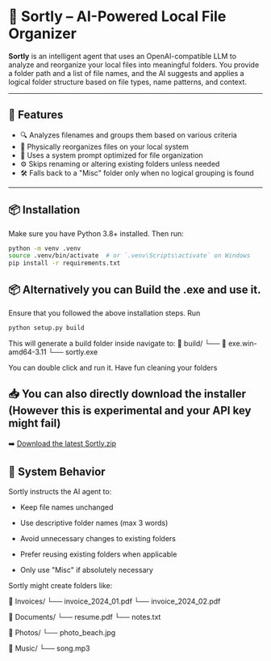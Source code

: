 # 📁 Sortly – AI-Powered Local File Organizer

**Sortly** is an intelligent agent that uses an OpenAI-compatible LLM to analyze and reorganize your local files into meaningful folders. You provide a folder path and a list of file names, and the AI suggests and applies a logical folder structure based on file types, name patterns, and context.

---

## 🚀 Features

- 🔍 Analyzes filenames and groups them based on various criteria
- 📂 Physically reorganizes files on your local system
- 🧠 Uses a system prompt optimized for file organization
- ⚙️ Skips renaming or altering existing folders unless needed
- 🛠️ Falls back to a "Misc" folder only when no logical grouping is found

---

## 📦 Installation

Make sure you have Python 3.8+ installed. Then run:

```bash
python -m venv .venv
source .venv/bin/activate  # or `.venv\Scripts\activate` on Windows
pip install -r requirements.txt
```

## 📦 Alternatively you can Build the .exe and use it.

Ensure that you followed the above installation steps. 
Run
```bash
python setup.py build
```
This will generate a build folder inside navigate to:
📁 build/
    └── 📁 exe.win-amd64-3.11
        └── sortly.exe

You can double click and run it. Have fun cleaning your folders

## 📥 You can also directly download the installer (However this is experimental and your API key might fail)

➡️ [Download the latest Sortly.zip](https://github.com/bathonSpidey/Sortly/releases/latest)

## 📘 System Behavior
Sortly instructs the AI agent to:

- Keep file names unchanged

- Use descriptive folder names (max 3 words)

- Avoid unnecessary changes to existing folders

- Prefer reusing existing folders when applicable

- Only use "Misc" if absolutely necessary

Sortly might create folders like:

📁 Invoices/
    └── invoice_2024_01.pdf
    └── invoice_2024_02.pdf

📁 Documents/
    └── resume.pdf
    └── notes.txt

📁 Photos/
    └── photo_beach.jpg

📁 Music/
    └── song.mp3



